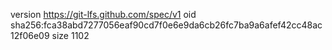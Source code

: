 version https://git-lfs.github.com/spec/v1
oid sha256:fca38abd7277056eaf90cd7f0e6e9da6cb26fc7ba9a6afef42cc48ac12f06e09
size 1102
